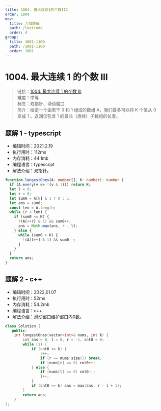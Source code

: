 ```yaml
---
title: 1004. 最大连续1的个数III
order: 1004
nav:
  title: 力扣题解
  path: /leetcode
  order: 4
group:
  title: 1001-1100
  path: /1001-1100
  order: 1001
---
```


# 1004. 最大连续 1 的个数 III

> 链接：[1004. 最大连续 1 的个数 III](https://leetcode-cn.com/problems/max-consecutive-ones-iii/)  
> 难度：中等  
> 标签：双指针、滑动窗口  
> 简介：给定一个由若干 0 和 1 组成的数组 A，我们最多可以将 K 个值从 0 变成 1 。返回仅包含 1 的最长（连续）子数组的长度。

## 题解 1 - typescript

- 编辑时间：2021.2.19
- 执行用时：112ms
- 内存消耗：44.1mb
- 编程语言：typescript
- 解法介绍：双指针。

```typescript
function longestOnes(A: number[], K: number): number {
  if (A.every(v => !(v & 1))) return K;
  let l = 0;
  let r = 0;
  let sum0 = A[0] & 1 ? 0 : 1;
  let ans = sum0;
  const len = A.length;
  while (r < len) {
    if (sum0 <= K) {
      !(A[++r] & 1) && sum0++;
      ans = Math.max(ans, r - l);
    } else {
      while (sum0 > K) {
        !(A[l++] & 1) && sum0--;
      }
    }
  }
  return ans;
}
```
## 题解 2 - c++
- 编辑时间：2022.01.07
- 执行用时：52ms
- 内存消耗：54.2mb
- 编程语言：c++
- 解法介绍：滑动窗口维护窗口内0数。
```c++
class Solution {
   public:
    int longestOnes(vector<int>& nums, int k) {
        int ans = 0, l = 0, r = -1, cnt0 = 0;
        while (1) {
            if (cnt0 <= k) {
                r++;
                if (r == nums.size()) break;
                if (nums[r] == 0) cnt0++;
            } else {
                if (nums[l] == 0) cnt0--;
                l++;
            }
            if (cnt0 <= k) ans = max(ans, r - l + 1);
        }
        return ans;
    }
};
```
